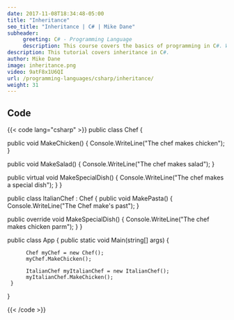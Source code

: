 ```yaml
---
date: 2017-11-08T18:34:48-05:00
title: "Inheritance"
seo_title: "Inheritance | C# | Mike Dane"
subheader:
     greeting: C# - Programming Language
     description: This course covers the basics of programming in C#. Work your way through the videos/articles and I'll teach you everything you need to know to start your programming journey!
description: This tutorial covers inheritance in C#.
author: Mike Dane
image: inheritance.png
video: 9atF8x1U6QI
url: /programming-languages/csharp/inheritance/
weight: 31
---
```

## Code

{{< code lang="csharp" >}}
public class Chef
{

   public void MakeChicken()
   {
       Console.WriteLine("The chef makes chicken");
   }

   public void MakeSalad()
   {
       Console.WriteLine("The chef makes salad");
   }

   public virtual void MakeSpecialDish()
   {
       Console.WriteLine("The chef makes a special dish");
   }
}

public class ItalianChef : Chef
{
   public void MakePasta()
   {
       Console.WriteLine("The Chef make's past");
   }

   public override void MakeSpecialDish()
   {
       Console.WriteLine("The chef makes chicken parm");
   }
}

public class App
{
     public static void Main(string[] args)
     {

          Chef myChef = new Chef();
          myChef.MakeChicken();

          ItalianChef myItalianChef = new ItalianChef();
          myItalianChef.MakeChicken();
     }
}

{{< /code >}}